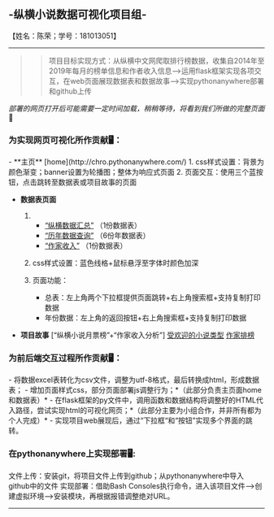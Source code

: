 <h2> -纵横小说数据可视化项目组-</h2>
【姓名：陈荣；学号：181013051】

***

>> 项目目标实现方式：从纵横中文网爬取排行榜数据，收集自2014年至2019年每月的榜单信息和作者收入信息—>运用flask框架实现各项交互，在web页面展现数据表和数据故事—>实现pythonanywhere部署和github上传


*部署的网页打开后可能需要一定时间加载，稍稍等待，将看到我们所做的完整页面* 🐌

<h3> 为实现网页可视化所作贡献🖥️：</h3>
- **主页** [home](http://chro.pythonanywhere.com/)
   1. css样式设置：背景为颜色渐变；banner设置为轮播图；整体为响应式页面
   2. 页面交互：使用三个蓝按钮，点击跳转至数据表或项目故事的页面
   
   
- **数据表页面**
   1.   + [“纵横数据汇总”](http://chro.pythonanywhere.com/data_sheet) （1份数据表）
        + [“历年数据查询”](http://chro.pythonanywhere.com/four) （6份年数据表） 
        + [“作家收入”](http://chro.pythonanywhere.com/income) （1份数据表）
      
   2. css样式设置：蓝色线格+鼠标悬浮至字体时颜色加深

   3. 页面功能：
      - 总表：左上角两个下拉框提供页面跳转+右上角搜索框+支持复制打印数据
      - 年份数据：左上角的返回按钮+右上角搜索框+支持复制打印数据


- **项目故事** [“纵横小说月票榜”+“作家收入分析”]
[受欢迎的小说类型](http://chro.pythonanywhere.com/chart)
[作家排榜](http://chro.pythonanywhere.com/2)


<h3>为前后端交互过程所作贡献🖥️：</h3>
   - 将数据excel表转化为csv文件，调整为utf-8格式，最后转换成html，形成数据表；
   - 增加页面样式css，部分页面部署js调整行为；*（此部分负责主页面home和数据表）*
   - 在flask框架的py文件中，调用函数和数据结构将调整好的HTML代入路径，尝试实现html的可视化网页；*（此部分主要为小组合作，并非所有都为个人完成）*
   - 实现项目web展现后，通过“下拉框“和“按钮”实现多个界面的跳转。


<h3>在pythonanywhere上实现部署🖥️: </h3>
文件上传：安装git，将项目文件上传到github；从pythonanywhere中导入github中的文件
实现部署：借助Bash Consoles执行命令，进入该项目文件—>创建虚拟环境—>安装模块，再根据报错调整绝对URL。

***
